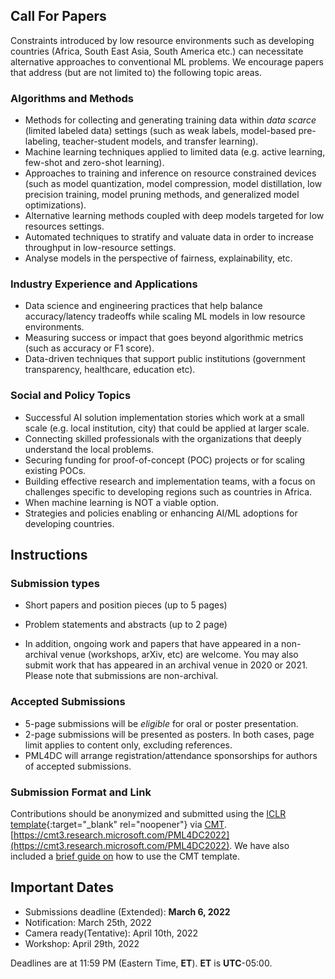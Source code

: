 ## Call For Papers

Constraints introduced by low resource environments such as developing countries (Africa, South East Asia, South America etc.) can  necessitate alternative approaches to conventional ML problems. We encourage papers that address (but are not limited to) the following topic areas. 

### Algorithms and Methods 

- Methods for collecting and generating training data within _data scarce_ (limited labeled data) settings (such as weak labels, model-based pre-labeling, teacher-student models, and transfer learning).
- Machine learning techniques applied to limited data (e.g. active learning, few-shot and zero-shot learning).
- Approaches to training and inference on resource constrained devices (such as model quantization, model compression, model distillation, low precision training, model pruning methods, and generalized model optimizations).
- Alternative learning methods coupled with deep models targeted for low resources settings.
- Automated techniques to stratify and valuate data in order to increase throughput in low-resource settings. 
- Analyse models in the perspective of fairness, explainability, etc.

### Industry Experience and Applications

- Data science and engineering practices that help balance accuracy/latency tradeoffs while scaling ML models in low resource environments.
- Measuring success or impact that goes beyond algorithmic metrics (such as accuracy or F1 score).
- Data-driven techniques that support public institutions (government transparency, healthcare, education etc).

### Social and Policy Topics 

- Successful AI solution implementation stories which work at a small scale (e.g. local institution, city) that could be applied at larger scale.
- Connecting skilled professionals with the organizations that deeply understand the local problems.
- Securing funding for proof-of-concept (POC) projects or for scaling existing POCs.
- Building effective research and implementation teams, with a focus on challenges specific to developing regions such as countries in Africa.
- When machine learning is NOT a viable option.
- Strategies and policies enabling or enhancing AI/ML adoptions for developing countries.

## Instructions

### Submission types
- Short papers and position pieces (up to 5 pages)
- Problem statements and abstracts (up to 2 page)

- In addition, ongoing work and papers that have appeared in a non-archival venue (workshops, arXiv, etc) are welcome. You may also submit work that has appeared in an archival venue in 2020 or 2021. Please note that submissions are non-archival.

### Accepted Submissions
 - 5-page submissions will be _eligible_ for oral or poster presentation. 
 - 2-page submissions will be presented as posters. In both cases, page limit applies to content only, excluding references.
 - PML4DC will arrange registration/attendance sponsorships for authors of accepted submissions.


### Submission Format and Link
Contributions should be anonymized and submitted using the [ICLR template](https://github.com/ICLR/Master-Template/blob/master/archive/iclr2022.zip){:target="_blank" rel="noopener"} via [CMT](https://cmt3.research.microsoft.com/PML4DC2022).
[https://cmt3.research.microsoft.com/PML4DC2022](https://cmt3.research.microsoft.com/PML4DC2022). <!--https://cmt3.research.microsoft.com/ICLRWorkshops2022/Submission/Index-->
We have also included a [brief guide on](formatting) how to use the CMT template.


## Important Dates

- Submissions deadline (Extended):         **March 6, 2022**
- Notification:                 March 25th, 2022 
- Camera ready(Tentative):      April 10th, 2022
- Workshop:                     April 29th, 2022

Deadlines are at 11:59 PM (Eastern Time, **ET**). **ET** is **UTC**-05:00.

